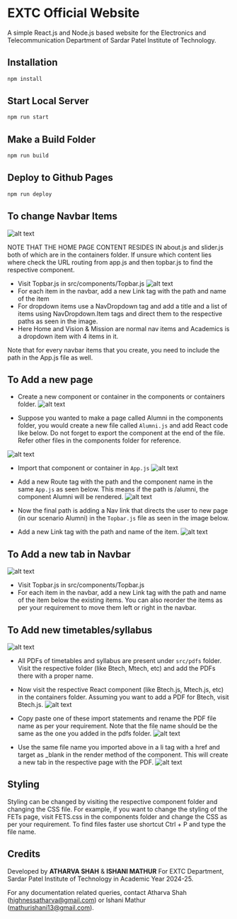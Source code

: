 # EXTC Official Website

A simple React.js and Node.js based website for the Electronics and Telecommunication Department of Sardar Patel Institute of Technology.

## Installation

```bash
npm install
```

## Start Local Server

```bash
npm run start
```

## Make a Build Folder

```bash
npm run build
```

## Deploy to Github Pages

```bash
npm run deploy
```

## To change Navbar Items

![alt text](help-asset/image.png)

NOTE THAT THE HOME PAGE CONTENT RESIDES IN about.js and slider.js both of which are in the containers folder. If unsure which content lies where check the URL routing from app.js and then topbar.js to find the respective component.

- Visit Topbar.js in src/components/Topbar.js
![alt text](help-asset/image-1.png)
- For each item in the navbar, add a new Link tag with the path and name of the item
- For dropdown items use a NavDropdown tag and add a title and a list of items using NavDropdown.Item tags and direct them to the respective paths as seen in the image.
- Here Home and Vision & Mission are normal nav items and Academics is a dropdown item with 4 items in it.

Note that for every navbar items that you create, you need to include the path in the App.js file as well.

## To Add a new page

- Create a new component or container in the components or containers folder.
![alt text](help-asset/image-3.png)

- Suppose you wanted to make a page called Alumni in the components folder, you would create a new file called `Alumni.js` and add React code like below. Do not forget to export the component at the end of the file. Refer other files in the components folder for reference.

![alt text](help-asset/image-4.png)

- Import that component or container in `App.js`
![alt text](help-asset/image-5.png)

- Add a new Route tag with the path and the component name in the same `App.js` as seen below. This means if the path is /alumni, the component Alumni will be rendered.
![alt text](help-asset/image-6.png)

- Now the final path is adding a Nav link that directs the user to new page (in our scenario Alumni) in the `Topbar.js` file as seen in the image below.
- Add a new Link tag with the path and name of the item.
![alt text](help-asset/image-7.png)

## To Add a new tab in Navbar

![alt text](help-asset/image-8.png)

- Visit Topbar.js in src/components/Topbar.js
- For each item in the navbar, add a new Link tag with the path and name of the item below the existing items. You can also reorder the items as per your requirement to move them left or right in the navbar.

## To Add new timetables/syllabus

![alt text](help-asset/image-9.png)

- All PDFs of timetables and syllabus are present under `src/pdfs` folder. Visit the respective folder (like Btech, Mtech, etc) and add the PDFs there with a proper name.
- Now visit the respective React component (like Btech.js, Mtech.js, etc) in the containers folder. Assuming you want to add a PDF for Btech, visit Btech.js.
![alt text](help-asset/image-10.png)

- Copy paste one of these import statements and rename the PDF file name as per your requirement. Note that the file name should be the same as the one you added in the pdfs folder.
![alt text](help-asset/image-11.png)

- Use the same file name you imported above in a li tag with a href and target as _blank in the render method of the component. This will create a new tab in the respective page with the PDF.
![alt text](help-asset/image-12.png)

## Styling

Styling can be changed by visiting the respective component folder and changing the CSS file. For example, if you want to change the styling of the FETs page, visit FETS.css in the components folder and change the CSS as per your requirement. To find files faster use shortcut Ctrl + P and type the file name.

## Credits

Developed by **ATHARVA SHAH** & **ISHANI MATHUR** For EXTC Department, Sardar Patel Institute of Technology in Academic Year 2024-25.

For any documentation related queries, contact Atharva Shah (<highnessatharva@gmail.com>) or Ishani Mathur (<mathurishani13@gmail.com>).
